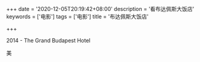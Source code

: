 +++
date = '2020-12-05T20:19:42+08:00'
description = '看布达佩斯大饭店'
keywords = ['电影']
tags = ['电影']
title = '布达佩斯大饭店'

+++

2014 - The Grand Budapest Hotel

美
